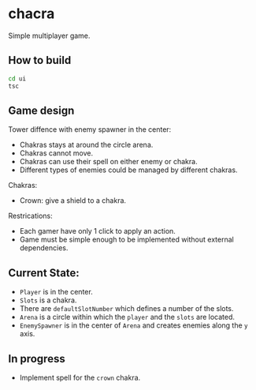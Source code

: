 # chacra

Simple multiplayer game.

## How to build

```bash
cd ui
tsc
```

## Game design

Tower diffence with enemy spawner in the center:
* Chakras stays at around the circle arena.
* Chakras cannot move.
* Chakras can use their spell on either enemy or chakra.
* Different types of enemies could be managed by different chakras.

Chakras:
* Crown: give a shield to a chakra.

Restrications:
* Each gamer have only 1 click to apply an action.
* Game must be simple enough to be implemented without external dependencies.

## Current State:

* `Player` is in the center.
* `Slots` is a chakra.
* There are `defaultSlotNumber` which defines a number of the slots.
* `Arena` is a circle within which the `player` and the `slots` are located.
* `EnemySpawner` is in the center of `Arena` and creates enemies along the `y` axis.

## In progress

* Implement spell for the `crown` chakra.

